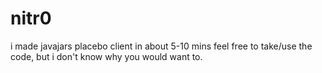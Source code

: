 # nitr0
i made javajars placebo client in about 5-10 mins feel free to take/use the code, but i don't know why you would want to.
